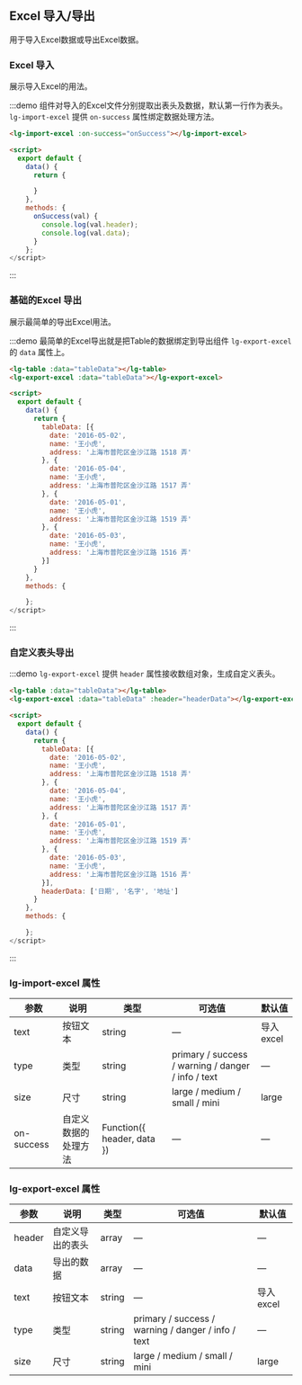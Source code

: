 <script>
  export default {
    data() {
      return {
        tableData: [{
          date: '2016-05-02',
          name: '王小虎',
          address: '上海市普陀区金沙江路 1518 弄'
        }, {
          date: '2016-05-04',
          name: '王小虎',
          address: '上海市普陀区金沙江路 1517 弄'
        }, {
          date: '2016-05-01',
          name: '王小虎',
          address: '上海市普陀区金沙江路 1519 弄'
        }, {
          date: '2016-05-03',
          name: '王小虎',
          address: '上海市普陀区金沙江路 1516 弄'
        }],
        headerData: ['日期', '名字', '地址']
      }
    },
    methods: {
      onSuccess(val) {
        console.log(val.header);
        console.log(val.data);
      }
    }
  };
</script>

<style>

</style>

## Excel 导入/导出

用于导入Excel数据或导出Excel数据。

### Excel 导入

展示导入Excel的用法。

:::demo 组件对导入的Excel文件分别提取出表头及数据，默认第一行作为表头。 `lg-import-excel` 提供 `on-success` 属性绑定数据处理方法。
```html
<lg-import-excel :on-success="onSuccess"></lg-import-excel>

<script>
  export default {
    data() {
      return {

      }
    },
    methods: {
      onSuccess(val) {
        console.log(val.header);
        console.log(val.data);
      }
    };
</script>

```
:::

### 基础的Excel 导出

展示最简单的导出Excel用法。

:::demo 最简单的Excel导出就是把Table的数据绑定到导出组件 `lg-export-excel` 的 `data` 属性上。
```html
<lg-table :data="tableData"></lg-table>
<lg-export-excel :data="tableData"></lg-export-excel>

<script>
  export default {
    data() {
      return {
        tableData: [{
          date: '2016-05-02',
          name: '王小虎',
          address: '上海市普陀区金沙江路 1518 弄'
        }, {
          date: '2016-05-04',
          name: '王小虎',
          address: '上海市普陀区金沙江路 1517 弄'
        }, {
          date: '2016-05-01',
          name: '王小虎',
          address: '上海市普陀区金沙江路 1519 弄'
        }, {
          date: '2016-05-03',
          name: '王小虎',
          address: '上海市普陀区金沙江路 1516 弄'
        }]
      }
    },
    methods: {

    };
</script>
```
:::

### 自定义表头导出

:::demo `lg-export-excel` 提供 `header` 属性接收数组对象，生成自定义表头。
```html
<lg-table :data="tableData"></lg-table>
<lg-export-excel :data="tableData" :header="headerData"></lg-export-excel>

<script>
  export default {
    data() {
      return {
        tableData: [{
          date: '2016-05-02',
          name: '王小虎',
          address: '上海市普陀区金沙江路 1518 弄'
        }, {
          date: '2016-05-04',
          name: '王小虎',
          address: '上海市普陀区金沙江路 1517 弄'
        }, {
          date: '2016-05-01',
          name: '王小虎',
          address: '上海市普陀区金沙江路 1519 弄'
        }, {
          date: '2016-05-03',
          name: '王小虎',
          address: '上海市普陀区金沙江路 1516 弄'
        }],
        headerData: ['日期', '名字', '地址']
      }
    },
    methods: {

    };
</script>
```
:::

### lg-import-excel 属性

| 参数      | 说明          | 类型      | 可选值                           | 默认值  |
|---------- |-------------- |---------- |--------------------------------  |-------- |
| text | 按钮文本 | string | — | 导入excel |
| type | 类型 | string | primary / success / warning / danger / info / text | — |
| size | 尺寸 | string |  large / medium / small / mini | large |
| on-success | 自定义数据的处理方法 | Function({ header, data }) | — | — |

### lg-export-excel 属性

| 参数      | 说明          | 类型      | 可选值                           | 默认值  |
|---------- |-------------- |---------- |--------------------------------  |-------- |
| header | 自定义导出的表头 | array | — | — |
| data | 导出的数据 | array | — | — |
| text | 按钮文本 | string | — | 导入excel |
| type | 类型 | string | primary / success / warning / danger / info / text | — |
| size | 尺寸 | string |  large / medium / small / mini | large |